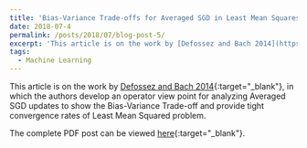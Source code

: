 ```yaml
---
title: 'Bias-Variance Trade-offs for Averaged SGD in Least Mean Squares'
date: 2018-07-4
permalink: /posts/2018/07/blog-post-5/
excerpt: 'This article is on the work by [Defossez and Bach 2014](https://arxiv.org/pdf/1412.0156.pdf){:target="_blank"}, in which the authors develop an operator view point for analyzing Averaged SGD updates to show the Bias-Variance Trade-off and provide tight convergence rates of Least Mean Squared problem.'
tags:
  - Machine Learning
---
```


This article is on the work by [Defossez and Bach 2014](https://arxiv.org/pdf/1412.0156.pdf){:target="_blank"}, in which the authors develop an operator view point for analyzing Averaged SGD updates to show the Bias-Variance Trade-off and provide tight convergence rates of Least Mean Squared problem.

The complete PDF post can be viewed [here](\files\BiasVarience.pdf){:target="_blank"}.